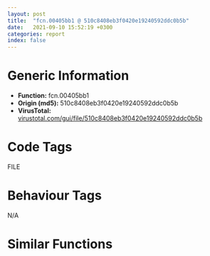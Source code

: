 ```yaml
---
layout: post
title:  "fcn.00405bb1 @ 510c8408eb3f0420e19240592ddc0b5b"
date:   2021-09-10 15:52:19 +0300
categories: report
index: false
---
```


# Generic Information
- **Function:** fcn.00405bb1
- **Origin (md5):** 510c8408eb3f0420e19240592ddc0b5b
- **VirusTotal:** [virustotal.com/gui/file/510c8408eb3f0420e19240592ddc0b5b][virustotal_ref]

# Code Tags
<span class="tag" id="FILE">FILE</span>


# Behaviour Tags
<span class="bhv-tag" id="na">N/A</span>

# Similar Functions
<script type="text/javascript" src="https://www.gstatic.com/charts/loader.js"></script>
<script type="text/javascript">

    google.charts.load('current', {'packages':['corechart']});
    google.charts.setOnLoadCallback(drawChart);

    function drawChart() {
    var data = new google.visualization.DataTable();
        data.addColumn('number', 'X');
        data.addColumn('number', 'Y');
        data.addColumn({type: 'string', role: 'tooltip', 'p': {'html': true}});
        data.addColumn({'type': 'string', 'role': 'style'});
        
        data.addRows([
    [-37.427528381347656, -4.861151695251465, '<b><a href="/report/fcn.00405bb1@510c8408eb3f0420e19240592ddc0b5b">fcn.00405bb1</a><br>@510c8408eb3f0420e19240592ddc0b5b</b><br>push ebp<br>mov ebp, esp<br>push esi<br>mov esi, dword[ebp+0x10]<br>lea eax, [ebp+0x10]<br>push 0<br>push eax<br>push esi<br>push dword[ebp+0xc]<br>push dword[ebp+8]<br>call dword[sym.imp.KERNEL32.dll_ReadFile]<br>test eax, eax<br>je 0x405bd9<br>cmp esi, dword[ebp+0x10]<br>jne 0x405bd9<br>xor eax, eax<br>inc eax<br>jmp 0x405bdb<br>xor eax, eax<br>pop esi<br>pop ebp<br>ret 0xc<br><eoc> ', 'point { fill-color: #e0440e; }'],
[-162.08895874023438, -146.8439178466797, '<b><a href="/report/fcn.00403336@e7f0482c425f7bc9cd320f60c1cfa28c">fcn.00403336</a><br>@e7f0482c425f7bc9cd320f60c1cfa28c</b><br>push ebp<br>mov ebp, esp<br>push esi<br>mov esi, dword[ebp+0xc]<br>push 0<br>lea eax, [ebp+0xc]<br>push eax<br>push esi<br>push dword[ebp+8]<br>push dword[0x40b010]<br>call dword[sym.imp.KERNEL32.dll_ReadFile]<br>test eax, eax<br>je 0x403361<br>cmp dword[ebp+0xc], esi<br>jne 0x403361<br>xor eax, eax<br>inc eax<br>jmp 0x403363<br>xor eax, eax<br>pop esi<br>pop ebp<br>ret 8<br><eoc> ', 'null'],
[-62.616851806640625, 0.7500912547111511, '<b><a href="/report/fcn.00405be0@510c8408eb3f0420e19240592ddc0b5b">fcn.00405be0</a><br>@510c8408eb3f0420e19240592ddc0b5b</b><br>push ebp<br>mov ebp, esp<br>push esi<br>mov esi, dword[ebp+0x10]<br>lea eax, [ebp+0x10]<br>push 0<br>push eax<br>push esi<br>push dword[ebp+0xc]<br>push dword[ebp+8]<br>call dword[sym.imp.KERNEL32.dll_WriteFile]<br>test eax, eax<br>je 0x405c08<br>cmp esi, dword[ebp+0x10]<br>jne 0x405c08<br>xor eax, eax<br>inc eax<br>jmp 0x405c0a<br>xor eax, eax<br>pop esi<br>pop ebp<br>ret 0xc<br><eoc> ', 'null'],
[-88.69692993164062, -188.44491577148438, '<b><a href="/report/fcn.004033b0@e7582fc3dadb394a1457ab7e7fbbe9a7">fcn.004033b0</a><br>@e7582fc3dadb394a1457ab7e7fbbe9a7</b><br>push ebp<br>mov ebp, esp<br>push esi<br>mov esi, dword[ebp+0xc]<br>push 0<br>lea eax, [ebp+0xc]<br>push eax<br>push esi<br>push dword[ebp+8]<br>push dword[0x40c010]<br>call dword[sym.imp.KERNEL32.dll_ReadFile]<br>test eax, eax<br>je 0x4033db<br>cmp dword[ebp+0xc], esi<br>jne 0x4033db<br>xor eax, eax<br>inc eax<br>jmp 0x4033dd<br>xor eax, eax<br>pop esi<br>pop ebp<br>ret 8<br><eoc> ', 'null'],
[-156.15667724609375, -183.9217071533203, '<b><a href="/report/fcn.00403336@999ae3491971c32d67bd4c32561ea381">fcn.00403336</a><br>@999ae3491971c32d67bd4c32561ea381</b><br>push ebp<br>mov ebp, esp<br>push esi<br>mov esi, dword[ebp+0xc]<br>push 0<br>lea eax, [ebp+0xc]<br>push eax<br>push esi<br>push dword[ebp+8]<br>push dword[0x40c010]<br>call dword[sym.imp.KERNEL32.dll_ReadFile]<br>test eax, eax<br>je 0x403361<br>cmp dword[ebp+0xc], esi<br>jne 0x403361<br>xor eax, eax<br>inc eax<br>jmp 0x403363<br>xor eax, eax<br>pop esi<br>pop ebp<br>ret 8<br><eoc> ', 'null'],
[-99.66226959228516, -122.6436767578125, '<b><a href="/report/fcn.00403389@13efdafd5b4f5d3a5dcb240b696c267c">fcn.00403389</a><br>@13efdafd5b4f5d3a5dcb240b696c267c</b><br>push ebp<br>mov ebp, esp<br>push esi<br>mov esi, dword[ebp+0xc]<br>push 0<br>lea eax, [ebp+0xc]<br>push eax<br>push esi<br>push dword[ebp+8]<br>push dword[0x40b010]<br>call dword[sym.imp.KERNEL32.dll_ReadFile]<br>test eax, eax<br>je 0x4033b4<br>cmp dword[ebp+0xc], esi<br>jne 0x4033b4<br>xor eax, eax<br>inc eax<br>jmp 0x4033b6<br>xor eax, eax<br>pop esi<br>pop ebp<br>ret 8<br><eoc> ', 'null'],
[33.774051666259766, 187.58152770996094, '<b><a href="/report/fcn.004031bf@3a780067b4fcdbc523bd6f0e3b89f181">fcn.004031bf</a><br>@3a780067b4fcdbc523bd6f0e3b89f181</b><br>push ebp<br>mov ebp, esp<br>push esi<br>mov esi, dword[ebp+0xc]<br>lea eax, [ebp+0xc]<br>push 0<br>push eax<br>push esi<br>push dword[ebp+8]<br>push dword[0x409014]<br>call dword[sym.imp.KERNEL32.dll_ReadFile]<br>test eax, eax<br>je 0x4031ea<br>cmp dword[ebp+0xc], esi<br>jne 0x4031ea<br>xor eax, eax<br>inc eax<br>jmp 0x4031ec<br>xor eax, eax<br>pop esi<br>pop ebp<br>ret 8<br><eoc> ', 'null'],
[-5.987056732177734, 132.25140380859375, '<b><a href="/report/fcn.0040307d@8cfdb0713f3b8f9b0a5ef775f40cf182">fcn.0040307d</a><br>@8cfdb0713f3b8f9b0a5ef775f40cf182</b><br>push ebp<br>mov ebp, esp<br>push esi<br>mov esi, dword[ebp+0xc]<br>lea eax, [ebp+0xc]<br>push 0<br>push eax<br>push esi<br>push dword[ebp+8]<br>push dword[0x409014]<br>call dword[sym.imp.KERNEL32.dll_ReadFile]<br>test eax, eax<br>je 0x4030a8<br>cmp dword[ebp+0xc], esi<br>jne 0x4030a8<br>xor eax, eax<br>inc eax<br>jmp 0x4030aa<br>xor eax, eax<br>pop esi<br>pop ebp<br>ret 8<br><eoc> ', 'null'],
[-2.2121686935424805, 171.42620849609375, '<b><a href="/report/fcn.0040304e@88c77a55c813a535f04a021f665ec5b4">fcn.0040304e</a><br>@88c77a55c813a535f04a021f665ec5b4</b><br>push ebp<br>mov ebp, esp<br>push esi<br>mov esi, dword[ebp+0xc]<br>lea eax, [ebp+0xc]<br>push 0<br>push eax<br>push esi<br>push dword[ebp+8]<br>push dword[0x409014]<br>call dword[sym.imp.KERNEL32.dll_ReadFile]<br>test eax, eax<br>je 0x403079<br>cmp dword[ebp+0xc], esi<br>jne 0x403079<br>xor eax, eax<br>inc eax<br>jmp 0x40307b<br>xor eax, eax<br>pop esi<br>pop ebp<br>ret 8<br><eoc> ', 'null'],
[-137.00978088378906, -118.90702056884766, '<b><a href="/report/fcn.00403336@5bfd33ece1aeef8bda2c7fc886262ed9">fcn.00403336</a><br>@5bfd33ece1aeef8bda2c7fc886262ed9</b><br>push ebp<br>mov ebp, esp<br>push esi<br>mov esi, dword[ebp+0xc]<br>push 0<br>lea eax, [ebp+0xc]<br>push eax<br>push esi<br>push dword[ebp+8]<br>push dword[0x40c010]<br>call dword[sym.imp.KERNEL32.dll_ReadFile]<br>test eax, eax<br>je 0x403361<br>cmp dword[ebp+0xc], esi<br>jne 0x403361<br>xor eax, eax<br>inc eax<br>jmp 0x403363<br>xor eax, eax<br>pop esi<br>pop ebp<br>ret 8<br><eoc> ', 'null'],
[62.14899826049805, 125.34991455078125, '<b><a href="/report/fcn.004031bf@983fe9598b69120a048e4bbfe8d8764c">fcn.004031bf</a><br>@983fe9598b69120a048e4bbfe8d8764c</b><br>push ebp<br>mov ebp, esp<br>push esi<br>mov esi, dword[ebp+0xc]<br>lea eax, [ebp+0xc]<br>push 0<br>push eax<br>push esi<br>push dword[ebp+8]<br>push dword[0x409014]<br>call dword[sym.imp.KERNEL32.dll_ReadFile]<br>test eax, eax<br>je 0x4031ea<br>cmp dword[ebp+0xc], esi<br>jne 0x4031ea<br>xor eax, eax<br>inc eax<br>jmp 0x4031ec<br>xor eax, eax<br>pop esi<br>pop ebp<br>ret 8<br><eoc> ', 'null'],
[65.87391662597656, 164.58863830566406, '<b><a href="/report/fcn.004031bf@024d69b3dfb503973cce5c1700f282aa">fcn.004031bf</a><br>@024d69b3dfb503973cce5c1700f282aa</b><br>push ebp<br>mov ebp, esp<br>push esi<br>mov esi, dword[ebp+0xc]<br>lea eax, [ebp+0xc]<br>push 0<br>push eax<br>push esi<br>push dword[ebp+8]<br>push dword[0x409014]<br>call dword[sym.imp.KERNEL32.dll_ReadFile]<br>test eax, eax<br>je 0x4031ea<br>cmp dword[ebp+0xc], esi<br>jne 0x4031ea<br>xor eax, eax<br>inc eax<br>jmp 0x4031ec<br>xor eax, eax<br>pop esi<br>pop ebp<br>ret 8<br><eoc> ', 'null'],
[29.962404251098633, 148.4270782470703, '<b><a href="/report/fcn.0040305f@0c82eefbb8a4714538e49f74fe0058a6">fcn.0040305f</a><br>@0c82eefbb8a4714538e49f74fe0058a6</b><br>push ebp<br>mov ebp, esp<br>push esi<br>mov esi, dword[ebp+0xc]<br>lea eax, [ebp+0xc]<br>push 0<br>push eax<br>push esi<br>push dword[ebp+8]<br>push dword[0x409018]<br>call dword[sym.imp.KERNEL32.dll_ReadFile]<br>test eax, eax<br>je 0x40308a<br>cmp dword[ebp+0xc], esi<br>jne 0x40308a<br>xor eax, eax<br>inc eax<br>jmp 0x40308c<br>xor eax, eax<br>pop esi<br>pop ebp<br>ret 8<br><eoc> ', 'null'],
[-77.20296478271484, -152.6971435546875, '<b><a href="/report/fcn.00403336@fc08a944a357dc216338592f13f65b60">fcn.00403336</a><br>@fc08a944a357dc216338592f13f65b60</b><br>push ebp<br>mov ebp, esp<br>push esi<br>mov esi, dword[ebp+0xc]<br>push 0<br>lea eax, [ebp+0xc]<br>push eax<br>push esi<br>push dword[ebp+8]<br>push dword[0x40b010]<br>call dword[sym.imp.KERNEL32.dll_ReadFile]<br>test eax, eax<br>je 0x403361<br>cmp dword[ebp+0xc], esi<br>jne 0x403361<br>xor eax, eax<br>inc eax<br>jmp 0x403363<br>xor eax, eax<br>pop esi<br>pop ebp<br>ret 8<br><eoc> ', 'null'],
[-120.6383285522461, -159.45619201660156, '<b><a href="/report/fcn.00403336@59b1876779e3211327c1a96e7e2c12c4">fcn.00403336</a><br>@59b1876779e3211327c1a96e7e2c12c4</b><br>push ebp<br>mov ebp, esp<br>push esi<br>mov esi, dword[ebp+0xc]<br>push 0<br>lea eax, [ebp+0xc]<br>push eax<br>push esi<br>push dword[ebp+8]<br>push dword[0x40b010]<br>call dword[sym.imp.KERNEL32.dll_ReadFile]<br>test eax, eax<br>je 0x403361<br>cmp dword[ebp+0xc], esi<br>jne 0x403361<br>xor eax, eax<br>inc eax<br>jmp 0x403363<br>xor eax, eax<br>pop esi<br>pop ebp<br>ret 8<br><eoc> ', 'null'],
[26.18607521057129, 109.35163879394531, '<b><a href="/report/fcn.004031bf@cce7ba37a5ac487b09e8c8d292223615">fcn.004031bf</a><br>@cce7ba37a5ac487b09e8c8d292223615</b><br>push ebp<br>mov ebp, esp<br>push esi<br>mov esi, dword[ebp+0xc]<br>lea eax, [ebp+0xc]<br>push 0<br>push eax<br>push esi<br>push dword[ebp+8]<br>push dword[0x409014]<br>call dword[sym.imp.KERNEL32.dll_ReadFile]<br>test eax, eax<br>je 0x4031ea<br>cmp dword[ebp+0xc], esi<br>jne 0x4031ea<br>xor eax, eax<br>inc eax<br>jmp 0x4031ec<br>xor eax, eax<br>pop esi<br>pop ebp<br>ret 8<br><eoc> ', 'null'],
[-123.49163818359375, -202.57310485839844, '<b><a href="/report/fcn.004033b0@6c8b5339bada4cbd03f0f446da640707">fcn.004033b0</a><br>@6c8b5339bada4cbd03f0f446da640707</b><br>push ebp<br>mov ebp, esp<br>push esi<br>mov esi, dword[ebp+0xc]<br>push 0<br>lea eax, [ebp+0xc]<br>push eax<br>push esi<br>push dword[ebp+8]<br>push dword[0x40c010]<br>call dword[sym.imp.KERNEL32.dll_ReadFile]<br>test eax, eax<br>je 0x4033db<br>cmp dword[ebp+0xc], esi<br>jne 0x4033db<br>xor eax, eax<br>inc eax<br>jmp 0x4033dd<br>xor eax, eax<br>pop esi<br>pop ebp<br>ret 8<br><eoc> ', 'null'],

        ]);

    var options = {
        title: 'Similarity Plot',
        legend: 'none',
        colors: ['#dedbd9', '#e6693e', '#ec8f6e', '#f3b49f', '#f6c7b6'],
        tooltip: {isHtml: true, trigger: 'both'},
        explorer: {
        actions: ["dragToZoom", "rightClickToReset"],
        },
        chartArea: {
        width: '80%',
        height: '80%'
        },
        width: '100%',
        height: '100%'
    };

    var chart = new google.visualization.ScatterChart(document.getElementById('chart_div'));

    chart.draw(data, options);
    }
    
</script>


<div id="chart_div" style="width: 100%px; height: 100%;"></div>

# Disassembled Code
{% highlight nasm %}

push ebp
mov ebp, esp
push esi
mov esi, dword[ebp+0x10]
lea eax, [ebp+0x10]
push 0
push eax
push esi
push dword[ebp+0xc]
push dword[ebp+8]
call dword[sym.imp.KERNEL32.dll_ReadFile]
test eax, eax
je 0x405bd9
cmp esi, dword[ebp+0x10]
jne 0x405bd9
xor eax, eax
inc eax
jmp 0x405bdb
xor eax, eax
pop esi
pop ebp
ret 0xc

{% endhighlight %}

[virustotal_ref]: https://www.virustotal.com/gui/file/510c8408eb3f0420e19240592ddc0b5b